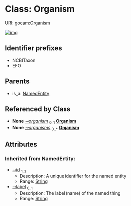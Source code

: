 
# Class: Organism




URI: [gocam:Organism](http://w3id.org/ontogpt/gocam/Organism)


[![img](https://yuml.me/diagram/nofunky;dir:TB/class/[GeneOrganismRelationship]-%20organism%200..1>[Organism&#124;id(i):string;label(i):string%20%3F],[IBDAnnotations]-%20organisms%200..*>[Organism],[NamedEntity]^-[Organism],[NamedEntity],[IBDAnnotations],[GeneOrganismRelationship])](https://yuml.me/diagram/nofunky;dir:TB/class/[GeneOrganismRelationship]-%20organism%200..1>[Organism&#124;id(i):string;label(i):string%20%3F],[IBDAnnotations]-%20organisms%200..*>[Organism],[NamedEntity]^-[Organism],[NamedEntity],[IBDAnnotations],[GeneOrganismRelationship])

## Identifier prefixes

 * NCBITaxon
 * EFO

## Parents

 *  is_a: [NamedEntity](NamedEntity.md)

## Referenced by Class

 *  **None** *[➞organism](geneOrganismRelationship__organism.md)*  <sub>0..1</sub>  **[Organism](Organism.md)**
 *  **None** *[➞organisms](iBDAnnotations__organisms.md)*  <sub>0..\*</sub>  **[Organism](Organism.md)**

## Attributes


### Inherited from NamedEntity:

 * [➞id](namedEntity__id.md)  <sub>1..1</sub>
     * Description: A unique identifier for the named entity
     * Range: [String](types/String.md)
 * [➞label](namedEntity__label.md)  <sub>0..1</sub>
     * Description: The label (name) of the named thing
     * Range: [String](types/String.md)
